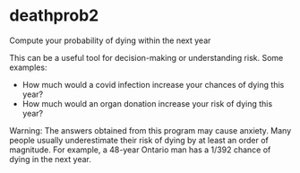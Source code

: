 # deathprob2

Compute your probability of dying within the next year

This can be a useful tool for decision-making or understanding risk.  Some examples:

- How much would a covid infection increase your chances of dying this year?
- How much would an organ donation increase your risk of dying this year?

Warning: The answers obtained from this program may cause anxiety.  Many people usually underestimate their risk of dying by at least an order of magnitude.  For example, a 48-year Ontario man has a 1/392 chance of dying in the next year.
